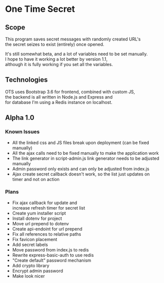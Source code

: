 # One Time Secret

## Scope
This program saves secret messages with randomly created URL's  
the secret seizes to exist (entirely) once opened.  
  
It's still somewhat beta, and a lot of variables need to be set manually.  
I hope to have it working a lot better by version 1.1,  
although it is fully working if you set all the variables.

## Technologies
OTS uses Bootstrap 3.6 for frontend, combined with custom JS,  
the backend is all written in Node.js and Express and  
for database I'm using a Redis instance on localhost.

## Alpha 1.0
### Known Issues
- All the linked css and JS files break upon deployment (can be fixed manually)
- All the ajax calls need to be fixed manually to make the application work
- The link generator in script-admin.js link generator needs to be adjusted manually
- Admin password only exists and can only be adjusted from index.js
- Ajax create secret callback doesn't work, so the list just updates on timer and not on action

### Plans
- Fix ajax callback for update and   
  increase refresh timer for secret list
- Create yum installer script
- Install dotenv for project
- Move url prepend to dotenv
- Create api-endoint for url prepend
- Fix all references to relative paths
- Fix favicon placement
- Add secret labels
- Move password from index.js to redis
- Rewrite express-basic-auth to use redis
- "Create default" password mechanism
- Add crypto library
- Encrypt admin password
- Make look nicer
